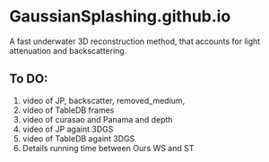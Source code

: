 # GaussianSplashing.github.io
A fast underwater 3D reconstruction method, that accounts for light attenuation and backscattering.
## To DO:
1. video of JP, backscatter, removed_medium,
2. video of TableDB frames
3. video of curasao and Panama and depth
4. video of JP againt 3DGS
5. video of TableDB againt 3DGS
6. Details running time between Ours WS and ST